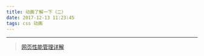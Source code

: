 ```yaml
---
title: 动画了解一下（二）
date: 2017-12-13 11:23:45
tags: css 动画
---
```


---

> [网页性能管理详解](http://www.ruanyifeng.com/blog/2015/09/web-page-performance-in-depth.html)
